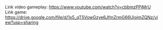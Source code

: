Link video gameplay:
https://www.youtube.com/watch?v=cbbmzPPjMrU
Link game: https://drive.google.com/file/d/1x5_qT5VowGzye6JfmZrmG66UjojmZQNz/view?usp=sharing
